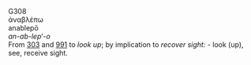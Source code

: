 G308  
ἀναβλέπω  
anablepō  
*an-ab-lep‘-o*  
From [303](g0303) and [991](g0991) to *look* *up*; by implication to
*recover* *sight:* - look (up), see, receive sight.  

